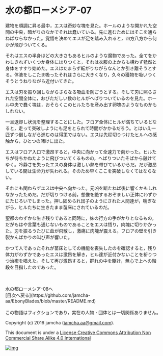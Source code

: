 # 水の都ローメシア-07

建物を順調に昇る最中，エスは奇妙な塊を見た。ホールのような開かれた空  
間の中央，暗がりのなかでそれは蠢いている。先に進むためにはそこを通ら  
ねばならなかった。覚悟を決めてエスが足を踏み入れると，四方八方から何  
かが飛びついてくる。  

それはエスの半身ほどの大きさもあるヒルのような魔物であった。全てをか  
わしきれずいくつか身体にはりつくと，それは衣服の上からも構わず猛然と  
身体をすすり始めた。エスはたまらず転がりながらなんとか引き離そうとす  
る。体液をしこたま吸ったそれはさらに大きくなり，久々の獲物を吸いつく  
そうとうねりながら近付いてきた。  

エスは刃を振り回しながらさらなる吸血を防ごうとする。そして刃に照らさ  
れた空間全体に，おびただしい数のヒルがへばりついているのを見た。ホー  
ル中央で蠢く塊は，おそらくこのヒルたちを産み出す卵塊のようなものかも  
しれない。  

一旦退却し状況を整理することにした。フロア全体にヒルが満ちているとな  
ると，走って突破しようにも足をとられて時間がかかるだろう。とはいえ一  
匹ずつ倒しながら進むのは得策ではない。エスは先程切りつけたヒルへの感  
触から，ひとつの賭けに出た。  

エスはフロア入口で激昂すると，中央に向かって全速力で向かった。ヒルた  
ちが待ちかねたように飛びついてくるものの，へばりついたそばから融けて  
ゆく。冷静さを失ったエスの身体は激しい熱を帯びているからだ。だが激昂  
している間は生命力が失われる。そのため早くここを突破しなくてはならな  
い。  

それにも関わらずエスは中央へ向かった。元凶を断たねば後に響くかもしれ  
なかったためだ。だが切りつける前，想像を絶するおぞましい正体にわずか  
にたじろいでしまった。押し固められ団子のようにされた人間達が，喘ぎな  
がら，ヒルたちに生きたまま苗床にされているのだ。  

聖都のわずかな生き残りであると同時に，妹の行方の手がかりとなるもの，  
だがもはや言葉も通じないものであることをエスは悟り，肉塊に切りかかっ  
た。刃を振るうたびに血が飛散し，激痛に肉塊が震える。フロアの壁を引き  
裂かんばかりの叫び声が響いた。  

かつて人であったそれが苗床としての機能を喪失したのを確認すると，残り  
体力がわずかであったエスは激昂を解き，ヒル達が近付かないことを祈りつ  
つ治癒を唱えた。そして再び激昂すると，群れの中を駆け，無心で上への階  
段を目指したのであった。  

<br>  
<br>  
水の都ローメシア-08へ  

<br>  
[目次へ戻る](https://github.com/jamcha-aa/EbonyBlades/blob/master/README.md)  
<br>  
<br>  
この物語はフィクションであり，実在の人物・団体とは一切関係ありません。  

Copyright (c) 2016 jamcha (jamcha.aa@gmail.com).  

This document is under a [License Creative Commons Attribution Non Commercial Share Alike 4.0 International](http://creativecommons.org/licenses/by-nc-sa/4.0/deed)  

[![img](http://i.creativecommons.org/l/by-nc-sa/3.0/80x15.png)](http://creativecommons.org/licenses/by-nc-sa/4.0/deed)